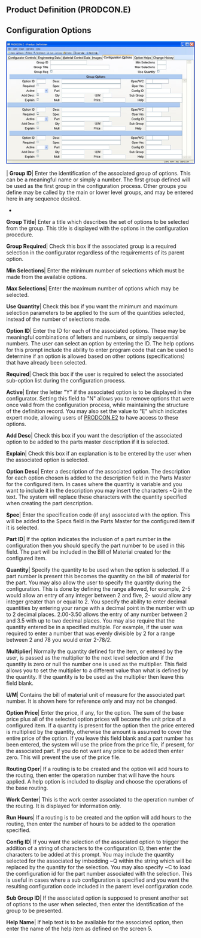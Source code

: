## Product Definition (PRODCON.E)
<PageHeader />

## Configuration Options

![](./PRODCON-E-5.jpg)

| **Group ID**|  Enter the identification of the associated group of options.
This can be a meaningful name or simply a number. The first group defined will
be used as the first group in the configuration process. Other groups you
define may be called by the main or lower level groups, and may be entered
here in any sequence desired.

-  
**Group Title**|  Enter a title which describes the set of options to be
selected from the group. This title is displayed with the options in the
configuration procedure.

**Group Required**|  Check this box if the associated group is a required
selection in the configurator regardless of the requirements of its parent
option.

**Min Selections**|  Enter the minimum number of selections which must be made
from the available options.

**Max Selections**|  Enter the maximum number of options which may be
selected.

**Use Quantity**|  Check this box if you want the minimum and maximum
selection parameters to be applied to the sum of the quantities selected,
instead of the number of selections made.

**Option ID**|  Enter the ID for each of the associated options. These may be
meaningful combinations of letters and numbers, or simply sequential numbers.
The user can select an option by entering the ID. The help options for this
prompt include the ability to enter program code that can be used to determine
if an option is allowed based on other options (specifications) that have
already been selected.

**Required**|  Check this box if the user is required to select the associated
sub-option list during the configuration process.

**Active**|  Enter the letter "Y" if the associated option is to be displayed
in the configurator. Setting this field to "N" allows you to remove options
that were once valid from the configuration process, while maintaining the
structure of the definition record. You may also set the value to "E" which
indicates expert mode, allowing users of [PRODCON.E2](../PRODCON-E2/README.md) to have
access to these options.

**Add Desc**|  Check this box if you want the description of the associated
option to be added to the parts master description if it is selected.

**Explain**|  Check this box if an explanation is to be entered by the user
when the associated option is selected.

**Option Desc**|  Enter a description of the associated option. The
description for each option chosen is added to the description field in the
Parts Master for the configured item. In cases where the quantity is variable
and you want to include it in the description you may insert the characters ~Q
in the text. The system will replace these characters with the quantity
specified when creating the part description.

**Spec**|  Enter the specification code (if any) associated with the option.
This will be added to the Specs field in the Parts Master for the configured
item if it is selected.

**Part ID**|  If the option indicates the inclusion of a part number in the
configuration then you should specify the part number to be used in this
field. The part will be included in the Bill of Material created for the
configured item.

**Quantity**|  Specify the quantity to be used when the option is selected. If
a part number is present this becomes the quantity on the bill of material for
the part. You may also allow the user to specify the quantity during the
configuration. This is done by defining the range allowed, for example, 2-5
would allow an entry of any integer between 2 and five, 2- would allow any
integer greater than or equal to 2. You specify the ability to enter decimal
quantities by entering your range with a decimal point in the number with up
to 2 decimal places. 2.00-3.50 allows the entry of any number between 2 and
3.5 with up to two decimal places. You may also require that the quantity
entered be in a specified multiple. For example, if the user was required to
enter a number that was evenly divisible by 2 for a range between 2 and 78 you
would enter 2-78/2.

**Multiplier**|  Normally the quantity defined for the item, or entered by the
user, is passed as the multiplier to the next level selection and if the
quantity is zero or null the number one is used as the multiplier. This field
allows you to set the multiplier to a different value than what is defined by
the quantity. If the quantity is to be used as the multiplier then leave this
field blank.

**U/M**|  Contains the bill of material unit of measure for the associated
part number. It is shown here for reference only and may not be changed.

**Option Price**|  Enter the price, if any, for the option. The sum of the
base price plus all of the selected option prices will become the unit price
of a configured item. If a quantity is present for the option then the price
entered is multiplied by the quantity, otherwise the amount is assumed to
cover the entire price of the option. If you leave this field blank and a part
number has been entered, the system will use the price from the price file, if
present, for the associated part. If you do not want any price to be added
then enter zero. This will prevent the use of the price file.

**Routing Oper**|  If a routing is to be created and the option will add hours
to the routing, then enter the operation number that will have the hours
applied. A help option is included to display and choose the operations of the
base routing.

**Work Center**|  This is the work center associated to the operation number
of the routing. It is displayed for information only.

**Run Hours**|  If a routing is to be created and the option will add hours to
the routing, then enter the number of hours to be added to the operation
specified.

**Config ID**|  If you want the selection of the associated option to trigger
the addition of a string of characters to the configuration ID, then enter the
characters to be added at this prompt. You may include the quantity selected
for the associated by imbedding ~Q within the string which will be replaced by
the quantity for the selection. You may also specify ~C to load the
comfiguration id for the part number associated with the selection. This is
useful in cases where a sub configuration is specified and you want the
resulting configuration code included in the parent level configuration code.

**Sub Group ID**|  If the associated option is supposed to present another set
of options to the user when selected, then enter the identification of the
group to be presented.

**Help Name**|  If help text is to be available for the associated option,
then enter the name of the help item as defined on the screen 5.


<badge text= "Version 8.10.57 " vertical="middle" />

<PageFooter />
